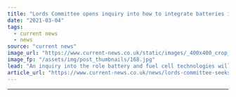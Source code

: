 ```yaml
---
title: "Lords Committee opens inquiry into how to integrate batteries into UK energy system"
date: "2021-03-04"
tags: 
  - current news
  - news
source: "current news"
image_url: "https://www.current-news.co.uk/static/images/_400x400_crop_center-center/Gresham-50MW-Wickham-Market-Suffolk-Credit-GRID.jpg"
image_fp: "/assets/img/post_thumbnails/168.jpg"
lead: "An inquiry into the role battery and fuel cell technologies will play in the UK’s path to net zero has been launched by the House of Lords Science and Technology Committee."
article_url: "https://www.current-news.co.uk/news/lords-committee-seeks-input-on-how-to-integrate-batteries-into-uk-energy-system?utm_source=rss-feeds&utm_medium=rss&utm_campaign=rss"
---
```


---
